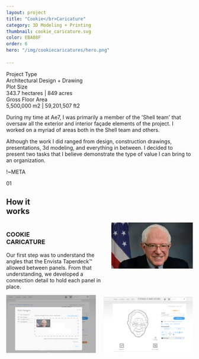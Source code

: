 ```yaml
---
layout: project
title: "Cookie</br>Caricature"
category: 3D Modeling + Printing
thumbnail: cookie_caricature.svg
color: EBA08F
order: 6
hero: "/img/cookiecaricatures/hero.png"

---
```


<div class="project-metadata grid-x">
  <div class="metadata-object cell grid-x">
    <div class="metadata-title cell small-4">
      Project Type
    </div>
    <div class="metadata-value cell auto">
      Architectural Design + Drawing
    </div>
  </div>
  <div class="metadata-object cell grid-x">
    <div class="metadata-title cell small-4">
      Plot Size
    </div>
    <div class="metadata-value cell auto">
      343.7 hectares | 849 acres
    </div>
  </div>
  <div class="metadata-object cell grid-x">
    <div class="metadata-title cell small-4">
      Gross Floor Area
    </div>
    <div class="metadata-value cell auto">
      5,500,000 m2 | 59,201,507 ft2
    </div>
  </div>
</div>

<div class="project-intro">
  <p>During my time at Ae7, I was primarily a member of the 'Shell team' that oversaw all the exterior and interior façade elements of the project. I worked on a myriad of areas both in the Shell team and others.</p>
  <p>Although the work I did ranged from design, construction drawings, presentations, 3d modeling, and everything in between. I decided to present two tasks that I believe demonstrate the type of value I can bring to an organization.</p>
</div>

!~META

<div class="section-header">
    <span class="section-number">01</span>
    <div class="section-name">
        <h2>How it<br/>works</h2>
        <div class="section-line" style="color: #EBA08F;"></div>
    </div>
</div>

<div class="columns">
    <div class="left-column-text">
        <div class="sub-section-name" style="width:200px">
            <h3>COOKIE<br/>CARICATURE</h3>
            <div class="sub-section-line" style="color: #EBA08F;"></div>
        </div>
        <p>Our first step was to understand the angles that the Envista Taperdeck™️ allowed between panels. From that understanding, we developed a connection detail to hold each panel in place. </p>
    </div>
    <div class="right-column-img card card-pad-left">
        <img src="/img/cookiecaricatures/bernie1.jpg" alt="bernie 1">
    </div>
</div>

<div class="columns">
    <div class="left-column-img card">
        <img src="/img/cookiecaricatures/bernie2.png" alt="bernie 2">
    </div>
    <div class="right-column-img card card-pad-left">
        <img src="/img/cookiecaricatures/bernie3.png" alt="bernie 3">
    </div>
</div>